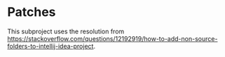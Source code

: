 # Patches

This subproject uses the resolution from <https://stackoverflow.com/questions/12192919/how-to-add-non-source-folders-to-intellij-idea-project>.
